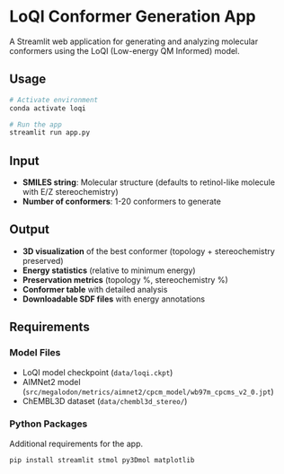# LoQI Conformer Generation App

A Streamlit web application for generating and analyzing molecular conformers using the LoQI (Low-energy QM Informed) model.

## Usage

```bash
# Activate environment
conda activate loqi

# Run the app
streamlit run app.py
```

## Input

- **SMILES string**: Molecular structure (defaults to retinol-like molecule with E/Z stereochemistry)
- **Number of conformers**: 1-20 conformers to generate

## Output

- **3D visualization** of the best conformer (topology + stereochemistry preserved)
- **Energy statistics** (relative to minimum energy)
- **Preservation metrics** (topology %, stereochemistry %)
- **Conformer table** with detailed analysis
- **Downloadable SDF files** with energy annotations

## Requirements

### Model Files
- LoQI model checkpoint (`data/loqi.ckpt`)
- AIMNet2 model (`src/megalodon/metrics/aimnet2/cpcm_model/wb97m_cpcms_v2_0.jpt`)
- ChEMBL3D dataset (`data/chembl3d_stereo/`)

### Python Packages
Additional requirements for the app. 
```bash
pip install streamlit stmol py3Dmol matplotlib
```